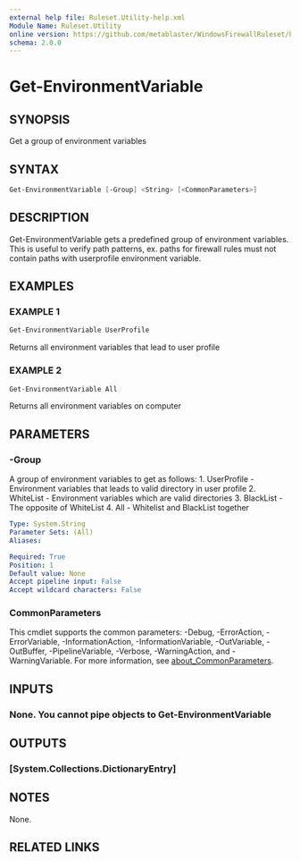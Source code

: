 ```yaml
---
external help file: Ruleset.Utility-help.xml
Module Name: Ruleset.Utility
online version: https://github.com/metablaster/WindowsFirewallRuleset/blob/master/Modules/Ruleset.Utility/Help/en-US/Get-EnvironmentVariable.md
schema: 2.0.0
---
```


# Get-EnvironmentVariable

## SYNOPSIS

Get a group of environment variables

## SYNTAX

```powershell
Get-EnvironmentVariable [-Group] <String> [<CommonParameters>]
```

## DESCRIPTION

Get-EnvironmentVariable gets a predefined group of environment variables.
This is useful to verify path patterns, ex.
paths for firewall rules must not
contain paths with userprofile environment variable.

## EXAMPLES

### EXAMPLE 1

```powershell
Get-EnvironmentVariable UserProfile
```

Returns all environment variables that lead to user profile

### EXAMPLE 2

```powershell
Get-EnvironmentVariable All
```

Returns all environment variables on computer

## PARAMETERS

### -Group

A group of environment variables to get as follows:
1.
UserProfile - Environment variables that leads to valid directory in user profile
2.
WhiteList - Environment variables which are valid directories
3.
BlackList - The opposite of WhiteList
4.
All - Whitelist and BlackList together

```yaml
Type: System.String
Parameter Sets: (All)
Aliases:

Required: True
Position: 1
Default value: None
Accept pipeline input: False
Accept wildcard characters: False
```

### CommonParameters

This cmdlet supports the common parameters: -Debug, -ErrorAction, -ErrorVariable, -InformationAction, -InformationVariable, -OutVariable, -OutBuffer, -PipelineVariable, -Verbose, -WarningAction, and -WarningVariable. For more information, see [about_CommonParameters](http://go.microsoft.com/fwlink/?LinkID=113216).

## INPUTS

### None. You cannot pipe objects to Get-EnvironmentVariable

## OUTPUTS

### [System.Collections.DictionaryEntry]

## NOTES

None.

## RELATED LINKS
